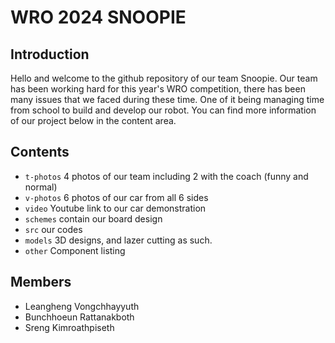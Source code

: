 WRO 2024 SNOOPIE
====

## Introduction

Hello and welcome to the github repository of our team Snoopie. Our team has been working hard for this year's WRO competition, there has been many issues that we faced during these time. One of it being managing time from school to build and develop our robot. You can find more information of our project below in the content area.

## Contents

* `t-photos` 4 photos of our team including 2 with the coach (funny and normal)
* `v-photos` 6 photos of our car from all 6 sides
* `video` Youtube link to our car demonstration
* `schemes` contain our board design
* `src` our codes
* `models` 3D designs, and lazer cutting as such.
* `other` Component listing

## Members
- Leangheng Vongchhayyuth 
- Bunchhoeun Rattanakboth
- Sreng Kimroathpiseth 

